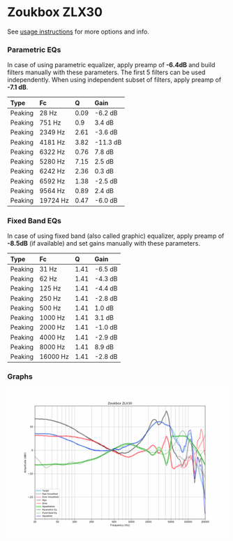 # Zoukbox ZLX30
See [usage instructions](https://github.com/jaakkopasanen/AutoEq#usage) for more options and info.

### Parametric EQs
In case of using parametric equalizer, apply preamp of **-6.4dB** and build filters manually
with these parameters. The first 5 filters can be used independently.
When using independent subset of filters, apply preamp of **-7.1 dB**.

| Type    | Fc       |    Q | Gain     |
|:--------|:---------|:-----|:---------|
| Peaking | 28 Hz    | 0.09 | -6.2 dB  |
| Peaking | 751 Hz   | 0.9  | 3.4 dB   |
| Peaking | 2349 Hz  | 2.61 | -3.6 dB  |
| Peaking | 4181 Hz  | 3.82 | -11.3 dB |
| Peaking | 6322 Hz  | 0.76 | 7.8 dB   |
| Peaking | 5280 Hz  | 7.15 | 2.5 dB   |
| Peaking | 6242 Hz  | 2.36 | 0.3 dB   |
| Peaking | 6592 Hz  | 1.38 | -2.5 dB  |
| Peaking | 9564 Hz  | 0.89 | 2.4 dB   |
| Peaking | 19724 Hz | 0.47 | -6.0 dB  |

### Fixed Band EQs
In case of using fixed band (also called graphic) equalizer, apply preamp of **-8.5dB**
(if available) and set gains manually with these parameters.

| Type    | Fc       |    Q | Gain    |
|:--------|:---------|:-----|:--------|
| Peaking | 31 Hz    | 1.41 | -6.5 dB |
| Peaking | 62 Hz    | 1.41 | -4.3 dB |
| Peaking | 125 Hz   | 1.41 | -4.4 dB |
| Peaking | 250 Hz   | 1.41 | -2.8 dB |
| Peaking | 500 Hz   | 1.41 | 1.0 dB  |
| Peaking | 1000 Hz  | 1.41 | 3.1 dB  |
| Peaking | 2000 Hz  | 1.41 | -1.0 dB |
| Peaking | 4000 Hz  | 1.41 | -2.9 dB |
| Peaking | 8000 Hz  | 1.41 | 8.9 dB  |
| Peaking | 16000 Hz | 1.41 | -2.8 dB |

### Graphs
![](./Zoukbox%20ZLX30.png)